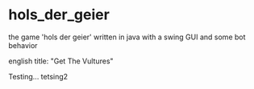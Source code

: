 # hols_der_geier
the game 'hols der geier' written in java with a swing GUI and some bot behavior

english title: "Get The Vultures"

Testing...
tetsing2